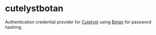 <!--
SPDX-FileCopyrightText: (C) 2024 Matthias Fehring <https://www.huessenbergnetz.de>

SPDX-License-Identifier: BSD-3-Clause
-->

# cutelystbotan
Authentication credential provider for [Cutelyst](https://cutelyst.org/) using [Botan](https://botan.randombit.net/) for password hashing.
